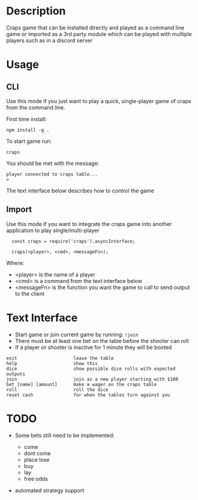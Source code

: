 # Description
Craps game that can be installed directly and played as a command line game or imported
as a 3rd party module which can be played with multiple players such as in a discord server

# Usage
## CLI
Use this mode if you just want to play a quick, single-player game of craps from the command line.

First time install:

```
npm install -g .
````

To start game run:

```
craps
````

You should be met with the message:

```
player connected to craps table...
>
```

The text interface below describes how to control the game

## Import
Use this mode if you want to integrate the craps game into another application to play single/multi-player

```
  const craps = require('craps').asyncInterface;

  craps(<player>, <cmd>, <messageFn>);
```

Where:
- \<player\>       is the name of a player
- \<cmd\>          is a command from the text interface below
- \<messageFn\>    is the function you want the game to call to send output to the client

# Text Interface
* Start game or join current game by running: `!join`
* There must be at least one bet on the table before the shooter can roll
* If a player or shooter is inactive for 1 minute they will be booted

```
exit                     leave the table
help                     show this
dice                     show possible dice rolls with expected outputs
join                     join as a new player starting with $100
bet [name] [amount]      make a wager on the craps table
roll                     roll the dice
reset cash               for when the tables turn against you
```

# TODO
  - Some bets still need to be implemented:
    - come
    - dont come
    - place lose
    - buy
    - lay
    - free odds

  - automated strategy support
